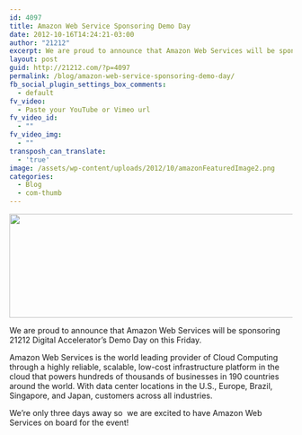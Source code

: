 ```yaml
---
id: 4097
title: Amazon Web Service Sponsoring Demo Day
date: 2012-10-16T14:24:21-03:00
author: "21212"
excerpt: We are proud to announce that Amazon Web Services will be sponsoring 21212 Digital Accelerator’s Demo Day on this Friday
layout: post
guid: http://21212.com/?p=4097
permalink: /blog/amazon-web-service-sponsoring-demo-day/
fb_social_plugin_settings_box_comments:
  - default
fv_video:
  - Paste your YouTube or Vimeo url
fv_video_id:
  - ""
fv_video_img:
  - ""
transposh_can_translate:
  - 'true'
image: /assets/wp-content/uploads/2012/10/amazonFeaturedImage2.png
categories:
  - Blog
  - com-thumb
---
```

[<img class="alignnone size-full wp-image-4113" title="amazonBanner" src="{{ site.url }}/assets/wp-content/uploads/2012/10/amazonBanner2.png" alt="" width="540" height="185" srcset="{{ site.url }}/assets/wp-content/uploads/2012/10/amazonBanner2.png 540w, {{ site.url }}/assets/wp-content/uploads/2012/10/amazonBanner2-300x102.png 300w" sizes="(max-width: 540px) 100vw, 540px" />](http://21212.com/assets/wp-content/uploads/2012/10/amazonBanner2.png)

We are proud to announce that Amazon Web Services will be sponsoring 21212 Digital Accelerator’s Demo Day on this Friday.

Amazon Web Services is the world leading provider of Cloud Computing through a highly reliable, scalable, low-cost infrastructure platform in the cloud that powers hundreds of thousands of businesses in 190 countries around the world. With data center locations in the U.S., Europe, Brazil, Singapore, and Japan, customers across all industries.

We&#8217;re only three days away so  we are excited to have Amazon Web Services on board for the event!

<div>
</div>